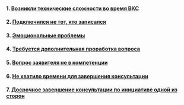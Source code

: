 #### 1. [Возникли технические сложности во время ВКС](Возникли%20технические%20сложности%20во%20время%20ВКС.md)
#### 2. [Подключился не тот, кто записался](Подключился%20не%20тот,%20кто%20записался.md)
#### 3. [Эмоциональные проблемы](Эмоциональные%20проблемы.md)
#### 4. [Требуется дополнительная проработка вопроса](Требуется%20дополнительная%20проработка%20вопроса.md)
#### 5. [Вопрос заявителя не в компетенции](Вопрос%20заявителя%20не%20в%20компетенции.md)
#### 6. [Не хватило времени для завершения консультации](Не%20хватило%20времени%20для%20завершения%20консультации.md)
#### 7. [Досрочное завершение консультации по инициативе одной из сторон](Досрочное%20завершение%20консультации%20по%20инициативе%20одной%20из%20сторон.md)
